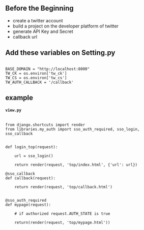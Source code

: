 ## Before the Beginning

- create a twitter account
- build a project on the developer platform of twitter 
- generate API Key and Secret
- callback url

## Add these variables on Setting.py

```

BASE_DOMAIN = "http://localhost:8000"
TW_CK = os.environ['tw_ck']
TW_CS = os.environ['tw_cs']
TW_AUTH_CALLBACK = '/callback'

```

## example

#### **`view.py`**

```

from django.shortcuts import render
from libraries.my_auth import sso_auth_required, sso_login, sso_callback


def login_top(request):

    url = sso_login()

    return render(request, 'top/index.html', {'url': url})

@sso_callback
def callback(request):

    return render(request, 'top/callback.html')


@sso_auth_required
def mypage(request):
    
    # if authorized request.AUTH_STATE is true

    return(render(request, 'top/mypage.html'))

```